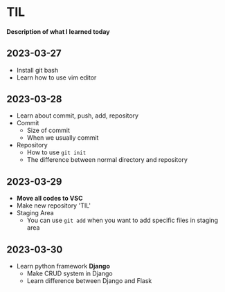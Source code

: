 # TIL
#### Description of what I learned today

## 2023-03-27
- Install git bash
- Learn how to use vim editor

## 2023-03-28
- Learn about commit, push, add, repository
- Commit
  - Size of commit
  - When we usually commit
- Repository
  - How to use `git init`
  - The difference between normal directory and repository

## 2023-03-29
- **Move all codes to VSC**
- Make new repository 'TIL'
- Staging Area
  - You can use `git add` when you want to add specific files in staging area

## 2023-03-30
- Learn python framework **Django**
  - Make CRUD system in Django
  - Learn difference between Django and Flask